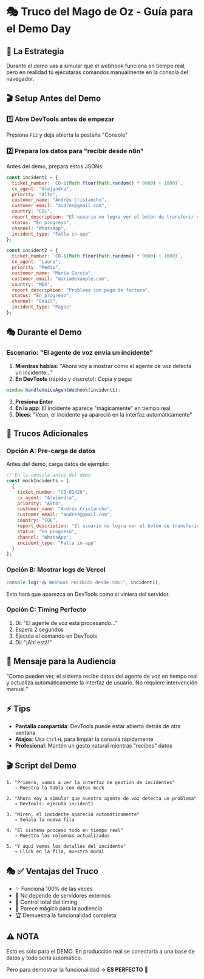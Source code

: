 # 🎭 Truco del Mago de Oz - Guía para el Demo Day

## 🎯 La Estrategia

Durante el demo vas a simular que el webhook funciona en tiempo real, pero en realidad tú ejecutarás comandos manualmente en la consola del navegador.

## 🎬 Setup Antes del Demo

### 1️⃣ Abre DevTools antes de empezar
Presiona `F12` y deja abierta la pestaña "Console"

### 2️⃣ Prepara los datos para "recibir desde n8n"
Antes del demo, prepara estos JSONs:

```javascript
const incident1 = {
  ticket_number: `CO-${Math.floor(Math.random() * 9000) + 1000}`,
  cx_agent: "Alejandra",
  priority: "Alto",
  customer_name: "Andrés Cristancho",
  customer_email: "andres@gmail.com",
  country: "COL",
  report_description: "El usuario no logra ver el botón de transferir sus ahorros",
  status: "En progreso",
  channel: "WhatsApp",
  incident_type: "Falla in-app"
};

const incident2 = {
  ticket_number: `CO-${Math.floor(Math.random() * 9000) + 1000}`,
  cx_agent: "Laura",
  priority: "Medio",
  customer_name: "María García",
  customer_email: "maria@example.com",
  country: "MEX",
  report_description: "Problema con pago de factura",
  status: "En progreso",
  channel: "Email",
  incident_type: "Pagos"
};
```

## 🎭 Durante el Demo

### Escenario: "El agente de voz envía un incidente"

1. **Mientras hablas**: "Ahora voy a mostrar cómo el agente de voz detecta un incidente..."
2. **En DevTools** (rápido y discreto): Copia y pega:
```javascript
window.handleVoiceAgentWebhook(incident1);
```
3. **Presiona Enter**
4. **En la app**: El incidente aparece "mágicamente" en tiempo real
5. **Dices**: "Vean, el incidente ya apareció en la interfaz automáticamente"

## 🎪 Trucos Adicionales

### Opción A: Pre-carga de datos
Antes del demo, carga datos de ejemplo:
```javascript
// En la consola antes del demo
const mockIncidents = [
  {
    ticket_number: "CO-01420",
    cx_agent: "Alejandra",
    priority: "Alto",
    customer_name: "Andrés Cristancho",
    customer_email: "andres@gmail.com",
    country: "COL",
    report_description: "El usuario no logra ver el botón de transferir ahorros",
    status: "En progreso",
    channel: "WhatsApp",
    incident_type: "Falla in-app"
  }
];
```

### Opción B: Mostrar logs de Vercel
```javascript
console.log("📥 Webhook recibido desde n8n:", incident1);
```
Esto hará que aparezca en DevTools como si viniera del servidor.

### Opción C: Timing Perfecto
1. Di: "El agente de voz está procesando..."
2. Espera 2 segundos
3. Ejecuta el comando en DevTools
4. Di: "¡Ahí está!"

## 🎯 Mensaje para la Audiencia

"Como pueden ver, el sistema recibe datos del agente de voz en tiempo real y actualiza automáticamente la interfaz de usuario. No requiere intervención manual."

## ⚡ Tips

- **Pantalla compartida**: DevTools puede estar abierto detrás de otra ventana
- **Atajos**: Usa `Ctrl+L` para limpiar la consola rápidamente
- **Profesional**: Mantén un gesto natural mientras "recibes" datos

## 🎬 Script del Demo

```
1. "Primero, vamos a ver la interfaz de gestión de incidentes"
   → Muestra la tabla con datos mock

2. "Ahora voy a simular que nuestro agente de voz detecta un problema"
   → DevTools: ejecuta incident1
   
3. "Miren, el incidente apareció automáticamente"
   → Señala la nueva fila

4. "El sistema procesó todo en tiempo real"
   → Muestra las columnas actualizadas

5. "Y aquí vemos los detalles del incidente"
   → Click en la fila, muestra modal
```

## 🎭 ✅ Ventajas del Truco

- ✨ Funciona 100% de las veces
- 🚀 No depende de servidores externos
- 💪 Control total del timing
- 🎪 Parece mágico para la audiencia
- 🏆 Demuestra la funcionalidad completa

## ⚠️ NOTA

Esto es solo para el DEMO. En producción real se conectaría a una base de datos y todo sería automático.

Pero para demostrar la funcionalidad → **ES PERFECTO** 🎯

